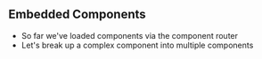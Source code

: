 ## Embedded Components

- So far we've loaded components via the component router
- Let's break up a complex component into multiple components
